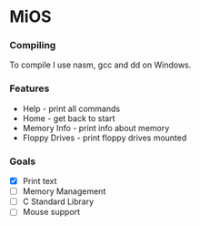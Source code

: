# MiOS
### Compiling
To compile I use nasm, gcc and dd on Windows. 

### Features
  - Help - print all commands
  - Home - get back to start
  - Memory Info - print info about memory
  - Floppy Drives - print floppy drives mounted
  
### Goals
 - [x] Print text
 - [ ] Memory Management
 - [ ] C Standard Library
 - [ ] Mouse support
